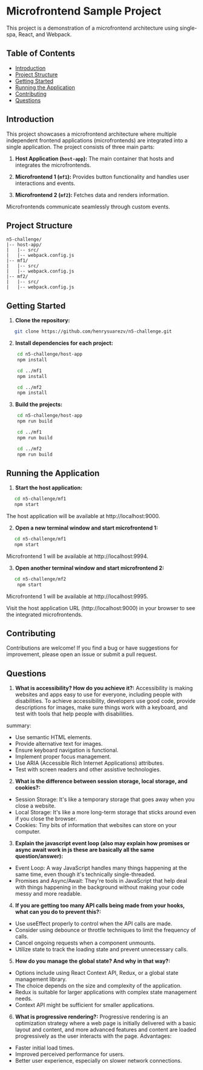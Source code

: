 # Microfrontend Sample Project

This project is a demonstration of a microfrontend architecture using single-spa, React, and Webpack.

## Table of Contents

- [Introduction](#introduction)
- [Project Structure](#project-structure)
- [Getting Started](#getting-started)
- [Running the Application](#running-the-application)
- [Contributing](#contributing)
- [Questions](#questions)

## Introduction

This project showcases a microfrontend architecture where multiple independent frontend applications (microfrontends) are integrated into a single application. The project consists of three main parts:

1. **Host Application (`host-app`):** The main container that hosts and integrates the microfrontends.

2. **Microfrontend 1 (`mf1`):** Provides button functionality and handles user interactions and events.

3. **Microfrontend 2 (`mf2`):** Fetches data and renders information.

Microfrontends communicate seamlessly through custom events.

## Project Structure

```plaintext
n5-challenge/
|-- host-app/
|   |-- src/
|   |-- webpack.config.js
|-- mf1/
|   |-- src/
|   |-- webpack.config.js
|-- mf2/
|   |-- src/
|   |-- webpack.config.js
```

## Getting Started

1. **Clone the repository:**

```bash
   git clone https://github.com/henrysuarezv/n5-challenge.git
```

2. **Install dependencies for each project:**
```bash
    cd n5-challenge/host-app
    npm install

    cd ../mf1
    npm install

    cd ../mf2
    npm install
```

3. **Build the projects:**
```bash
    cd n5-challenge/host-app
    npm run build

    cd ../mf1
    npm run build

    cd ../mf2
    npm run build
```

## Running the Application

1. **Start the host application:**
```bash
   cd n5-challenge/mf1
   npm start
```
The host application will be available at http://localhost:9000.

2. **Open a new terminal window and start microfrontend 1:**
```bash
   cd n5-challenge/mf1
   npm start
```
Microfrontend 1 will be available at http://localhost:9994.

3. **Open another terminal window and start microfrontend 2:**
```bash
   cd n5-challenge/mf2
    npm start
```
Microfrontend 1 will be available at http://localhost:9995.

Visit the host application URL (http://localhost:9000) in your browser to see the integrated microfrontends.

## Contributing

Contributions are welcome! If you find a bug or have suggestions for improvement, please open an issue or submit a pull request.

## Questions
1. **What is accessibility? How do you achieve it?:**
Accessibility is making websites and apps easy to use for everyone, including people with disabilities. To achieve accessibility, developers use good code, provide descriptions for images, make sure things work with a keyboard, and test with tools that help people with disabilities.

summary:
- Use semantic HTML elements.
- Provide alternative text for images.
- Ensure keyboard navigation is functional.
- Implement proper focus management.
- Use ARIA (Accessible Rich Internet Applications) attributes.
- Test with screen readers and other assistive technologies.

2. **What is the difference between session storage, local storage, and cookies?:**
- Session Storage: It's like a temporary storage that goes away when you close a website.
- Local Storage: It's like a more long-term storage that sticks around even if you close the browser.
- Cookies: Tiny bits of information that websites can store on your computer.

3. **Explain the javascript event loop (also may explain how promises or async await work in js these are basically all the same question/answer):**
- Event Loop: A way JavaScript handles many things happening at the same time, even though it's technically single-threaded.
- Promises and Async/Await: They're tools in JavaScript that help deal with things happening in the background without making your code messy and more readable.

4. **If you are getting too many API calls being made from your hooks, what can you do to prevent this?:**
- Use useEffect properly to control when the API calls are made.
- Consider using debounce or throttle techniques to limit the frequency of calls.
- Cancel ongoing requests when a component unmounts.
- Utilize state to track the loading state and prevent unnecessary calls.

5. **How do you manage the global state? And why in that way?:**
- Options include using React Context API, Redux, or a global state management library.
- The choice depends on the size and complexity of the application.
- Redux is suitable for larger applications with complex state management needs.
- Context API might be sufficient for smaller applications.
6. **What is progressive rendering?:**
Progressive rendering is an optimization strategy where a web page is initially delivered with a basic layout and content, and more advanced features and content are loaded progressively as the user interacts with the page.
Advantages:
- Faster initial load times.
- Improved perceived performance for users.
- Better user experience, especially on slower network connections.
